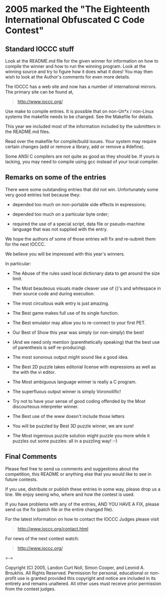 2005 marked the "The Eighteenth International Obfuscated C Code Contest"
========================================================================


Standard IOCCC stuff
--------------------

Look at the README.md file for the given winner for information
on how to compile the winner and how to run the winning program.
Look at the winning source and try to figure how it does what it does!
You may then wish to look at the Author's comments for even more details.

The IOCCC has a web site and now has a number of international mirrors.
The primary site can be found at,

>	<http://www.ioccc.org/>

Use make to compile entries.  It is possible that on non-Un\*x / non-Linux
systems the makefile needs to be changed.  See the Makefile for details.

This year we included most of the information included by the submitters
in the README.md files.

Read over the makefile for compile/build issues.  Your system may require
certain changes (add or remove a library, add or remove a #define).

Some ANSI C compilers are not quite as good as they should be.  If
yours is lacking, you may need to compile using gcc instead of your
local compiler.


Remarks on some of the entries
------------------------------

There were some outstanding entries that did not win.  Unfortunately
some very good entries lost because they:

+ depended too much on non-portable side effects in expressions;

+ depended too much on a particular byte order;

+ required the use of a special script, data file or pseudo-machine
  language that was not supplied with the entry.

We hope the authors of some of those entries will fix and re-submit
them for the next IOCCC.

We believe you will be impressed with this year's winners.

In particular:

+ The Abuse of the rules used local dictionary data to get around the
size limit.

+ The Most beauteous visuals made cleaver use of {}'s and whitespace in their source code and during execution.

+ The most circuitous walk entry is just amazing.

+ The Best game makes full use of its single function.

+ The Best emulator may allow you to re-connect to your first PET.

+ Our Best of Show this year was simply (or non-simply) the best!

+ (And we need only mention (parenthetically speaking) that the best use of parenthesis is self re-producing).

+ The most sonorous output might sound like a good idea.

+ The Best 2D puzzle takes editorial license with expressions as well as the
with the vi editor.

+ The Most ambiguous language winner is really a C program.

+ The superfluous output winner is simply Voronoilific!

+ Try not to have your sense of good coding offended by the Most
discourteous interpreter winner.

+ The Best use of the www doesn't include those letters

+ You will be puzzled by Best 3D puzzle winner, we are sure!

+ The Most ingenious puzzle solution might puzzle you more while it
puzzles out some puzzles: all in a puzzling way!  :-)


Final Comments
--------------

Please feel free to send us comments and suggestions about the
competition, this README or anything else that you would like to see in
future contests.

If you use, distribute or publish these entries in some way, please drop
us a line.  We enjoy seeing who, where and how the contest is used.

If you have problems with any of the entries, AND YOU HAVE A FIX, please
send us the fix (patch file or the entire changed file).

For the latest information on how to contact the IOCCC Judges please visit

>	<http://www.ioccc.org/contact.html>

For news of the next contest watch:

>	<http://www.ioccc.org/>

=-=

Copyright (C) 2005, Landon Curt Noll, Simon Cooper, and Leonid A.
Broukhis. All Rights Reserved. Permission for personal, educational
or non-profit use is granted provided this copyright and notice are
included in its entirety and remains unaltered.  All other uses
must receive prior permission from the contest judges.
